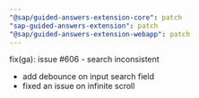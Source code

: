 ```yaml
---
"@sap/guided-answers-extension-core": patch
"sap-guided-answers-extension": patch
"@sap/guided-answers-extension-webapp": patch
---
```


fix(ga): issue #606 - search inconsistent
 - add debounce on input search field
 - fixed an issue on infinite scroll
